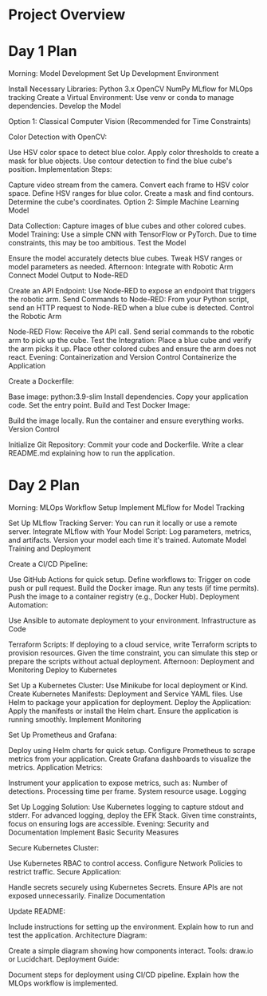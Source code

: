 # Project Overview

# Day 1 Plan
Morning: Model Development
Set Up Development Environment

Install Necessary Libraries:
Python 3.x
OpenCV
NumPy
MLflow for MLOps tracking
Create a Virtual Environment:
Use venv or conda to manage dependencies.
Develop the Model

Option 1: Classical Computer Vision (Recommended for Time Constraints)

Color Detection with OpenCV:

Use HSV color space to detect blue color.
Apply color thresholds to create a mask for blue objects.
Use contour detection to find the blue cube's position.
Implementation Steps:

Capture video stream from the camera.
Convert each frame to HSV color space.
Define HSV ranges for blue color.
Create a mask and find contours.
Determine the cube's coordinates.
Option 2: Simple Machine Learning Model

Data Collection:
Capture images of blue cubes and other colored cubes.
Model Training:
Use a simple CNN with TensorFlow or PyTorch.
Due to time constraints, this may be too ambitious.
Test the Model

Ensure the model accurately detects blue cubes.
Tweak HSV ranges or model parameters as needed.
Afternoon: Integrate with Robotic Arm
Connect Model Output to Node-RED

Create an API Endpoint:
Use Node-RED to expose an endpoint that triggers the robotic arm.
Send Commands to Node-RED:
From your Python script, send an HTTP request to Node-RED when a blue cube is detected.
Control the Robotic Arm

Node-RED Flow:
Receive the API call.
Send serial commands to the robotic arm to pick up the cube.
Test the Integration:
Place a blue cube and verify the arm picks it up.
Place other colored cubes and ensure the arm does not react.
Evening: Containerization and Version Control
Containerize the Application

Create a Dockerfile:

Base image: python:3.9-slim
Install dependencies.
Copy your application code.
Set the entry point.
Build and Test Docker Image:

Build the image locally.
Run the container and ensure everything works.
Version Control

Initialize Git Repository:
Commit your code and Dockerfile.
Write a clear README.md explaining how to run the application.

# Day 2 Plan

Morning: MLOps Workflow Setup
Implement MLflow for Model Tracking

Set Up MLflow Tracking Server:
You can run it locally or use a remote server.
Integrate MLflow with Your Model Script:
Log parameters, metrics, and artifacts.
Version your model each time it's trained.
Automate Model Training and Deployment

Create a CI/CD Pipeline:

Use GitHub Actions for quick setup.
Define workflows to:
Trigger on code push or pull request.
Build the Docker image.
Run any tests (if time permits).
Push the image to a container registry (e.g., Docker Hub).
Deployment Automation:

Use Ansible to automate deployment to your environment.
Infrastructure as Code

Terraform Scripts:
If deploying to a cloud service, write Terraform scripts to provision resources.
Given the time constraint, you can simulate this step or prepare the scripts without actual deployment.
Afternoon: Deployment and Monitoring
Deploy to Kubernetes

Set Up a Kubernetes Cluster:
Use Minikube for local deployment or Kind.
Create Kubernetes Manifests:
Deployment and Service YAML files.
Use Helm to package your application for deployment.
Deploy the Application:
Apply the manifests or install the Helm chart.
Ensure the application is running smoothly.
Implement Monitoring

Set Up Prometheus and Grafana:

Deploy using Helm charts for quick setup.
Configure Prometheus to scrape metrics from your application.
Create Grafana dashboards to visualize the metrics.
Application Metrics:

Instrument your application to expose metrics, such as:
Number of detections.
Processing time per frame.
System resource usage.
Logging

Set Up Logging Solution:
Use Kubernetes logging to capture stdout and stderr.
For advanced logging, deploy the EFK Stack.
Given time constraints, focus on ensuring logs are accessible.
Evening: Security and Documentation
Implement Basic Security Measures

Secure Kubernetes Cluster:

Use Kubernetes RBAC to control access.
Configure Network Policies to restrict traffic.
Secure Application:

Handle secrets securely using Kubernetes Secrets.
Ensure APIs are not exposed unnecessarily.
Finalize Documentation

Update README:

Include instructions for setting up the environment.
Explain how to run and test the application.
Architecture Diagram:

Create a simple diagram showing how components interact.
Tools: draw.io or Lucidchart.
Deployment Guide:

Document steps for deployment using CI/CD pipeline.
Explain how the MLOps workflow is implemented.
